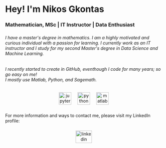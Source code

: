 <h1 align="left">Hey! I'm Nikos Gkontas</h1>

###

<h3 align="left">Mathematician, MSc | IT Instructor | Data Enthusiast</h3>

###

<h6 align="left">I have a master's degree in mathematics. I am a highly motivated and curious individual with a passion for learning. I currently work as an IT instructor and I study for my second Master's degree in Data Science and Machine Learning.</h6>

###

<h6 align="left">I recently started to create in GitHub, eventhough I code for many years; so go easy on me!<br>I mostly use Matlab, Python, and Sagemath.</h6>

###

<div align="center">
  <img src="https://cdn.jsdelivr.net/gh/devicons/devicon/icons/jupyter/jupyter-original.svg" height="40" alt="jupyter logo"  />
  <img width="12" />
  <img src="https://cdn.jsdelivr.net/gh/devicons/devicon/icons/python/python-original.svg" height="40" alt="python logo"  />
  <img width="12" />
  <img src="https://cdn.jsdelivr.net/gh/devicons/devicon/icons/matlab/matlab-original.svg" height="40" alt="matlab logo"  />
</div>

###

<p align="left">For more information and ways to contact me, please visit my LinkedIn profile:</p>

###

<div align="center">
  <a href="https://www.linkedin.com/in/nikosgkontas/" target="_blank">
    <img src="https://raw.githubusercontent.com/maurodesouza/profile-readme-generator/master/src/assets/icons/social/linkedin/default.svg" width="52" height="40" alt="linkedin logo"  />
  </a>
</div>

###
